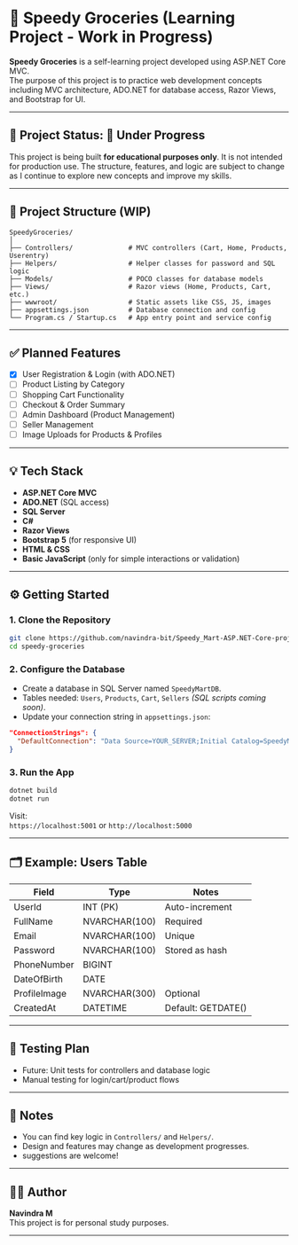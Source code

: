 # 🛒 Speedy Groceries (Learning Project - Work in Progress)

**Speedy Groceries** is a self-learning project developed using ASP.NET Core MVC.  
The purpose of this project is to practice web development concepts including MVC architecture, ADO.NET for database access, Razor Views, and Bootstrap for UI.

---

## 📌 Project Status: 🚧 Under Progress

This project is being built **for educational purposes only**. It is not intended for production use. The structure, features, and logic are subject to change as I continue to explore new concepts and improve my skills.

---

## 📁 Project Structure (WIP)

```
SpeedyGroceries/
│
├── Controllers/              # MVC controllers (Cart, Home, Products, Userentry)
├── Helpers/                  # Helper classes for password and SQL logic
├── Models/                   # POCO classes for database models
├── Views/                    # Razor views (Home, Products, Cart, etc.)
├── wwwroot/                  # Static assets like CSS, JS, images
├── appsettings.json          # Database connection and config
└── Program.cs / Startup.cs   # App entry point and service config
```

---

## ✅ Planned Features

- [x] User Registration & Login (with ADO.NET)
- [ ] Product Listing by Category
- [ ] Shopping Cart Functionality
- [ ] Checkout & Order Summary
- [ ] Admin Dashboard (Product Management)
- [ ] Seller Management
- [ ] Image Uploads for Products & Profiles

---

## 💡 Tech Stack

- **ASP.NET Core MVC**
- **ADO.NET** (SQL access)
- **SQL Server**
- **C#**
- **Razor Views**
- **Bootstrap 5** (for responsive UI)
- **HTML & CSS**
- **Basic JavaScript** (only for simple interactions or validation)

---

## ⚙️ Getting Started

### 1. Clone the Repository

```bash
git clone https://github.com/navindra-bit/Speedy_Mart-ASP.NET-Core-project.git
cd speedy-groceries
```

### 2. Configure the Database

- Create a database in SQL Server named `SpeedyMartDB`.
- Tables needed: `Users`, `Products`, `Cart`, `Sellers` _(SQL scripts coming soon)_.
- Update your connection string in `appsettings.json`:

```json
"ConnectionStrings": {
  "DefaultConnection": "Data Source=YOUR_SERVER;Initial Catalog=SpeedyMartDB;Integrated Security=True;Encrypt=False"
}
```

### 3. Run the App

```bash
dotnet build
dotnet run
```

Visit:  
`https://localhost:5001` or `http://localhost:5000`

---

## 🗂 Example: Users Table

| Field        | Type          | Notes              |
| ------------ | ------------- | ------------------ |
| UserId       | INT (PK)      | Auto-increment     |
| FullName     | NVARCHAR(100) | Required           |
| Email        | NVARCHAR(100) | Unique             |
| Password     | NVARCHAR(100) | Stored as hash     |
| PhoneNumber  | BIGINT        |                    |
| DateOfBirth  | DATE          |                    |
| ProfileImage | NVARCHAR(300) | Optional           |
| CreatedAt    | DATETIME      | Default: GETDATE() |

---

## 🧪 Testing Plan

- Future: Unit tests for controllers and database logic
- Manual testing for login/cart/product flows

---

## 📝 Notes

- You can find key logic in `Controllers/` and `Helpers/`.
- Design and features may change as development progresses.
- suggestions are welcome!

---

## 🙋‍♂️ Author

**Navindra M**  
This project is for personal study purposes.

---

